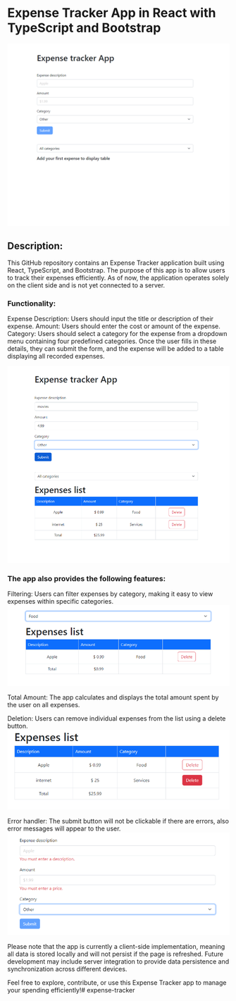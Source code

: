 # Expense Tracker App in React with TypeScript and Bootstrap
![base project display](https://github.com/teodelcastillo/expense-tracker/blob/main/src/assets/project-images/1%20home.png)

## Description:
This GitHub repository contains an Expense Tracker application built using React, TypeScript, and Bootstrap. The purpose of this app is to allow users to track their expenses efficiently. As of now, the application operates solely on the client side and is not yet connected to a server.

### Functionality:

Expense Description: Users should input the title or description of their expense.
Amount: Users should enter the cost or amount of the expense.
Category: Users should select a category for the expense from a dropdown menu containing four predefined categories.
Once the user fills in these details, they can submit the form, and the expense will be added to a table displaying all recorded expenses. 

![Example of displayed table](https://github.com/teodelcastillo/expense-tracker/blob/main/src/assets/project-images/2%20table%20displayed%20with%20expenses.png)

### The app also provides the following features:

Filtering: Users can filter expenses by category, making it easy to view expenses within specific categories.
![filter example](https://github.com/teodelcastillo/expense-tracker/blob/main/src/assets/project-images/filter%20categories.png)

Total Amount: The app calculates and displays the total amount spent by the user on all expenses.

Deletion: Users can remove individual expenses from the list using a delete button.
![delete button when selected](https://github.com/teodelcastillo/expense-tracker/blob/main/src/assets/project-images/3%20delete.png)

Error handler: The submit button will not be clickable if there are errors, also error messages will appear to the user.
![errors](https://github.com/teodelcastillo/expense-tracker/blob/main/src/assets/project-images/error%20y%20boton.png)

Please note that the app is currently a client-side implementation, meaning all data is stored locally and will not persist if the page is refreshed. Future development may include server integration to provide data persistence and synchronization across different devices.

Feel free to explore, contribute, or use this Expense Tracker app to manage your spending efficiently!# expense-tracker
